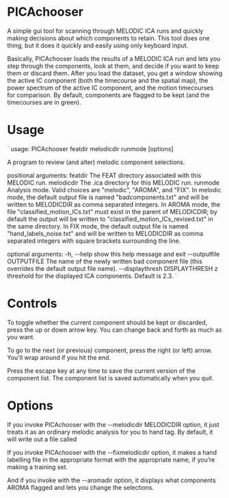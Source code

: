 # PICAchooser

A simple gui tool for scanning through MELODIC ICA runs and quickly making decisions about which components to retain.  This tool does one thing, but it does it quickly and easily using only keyboard input.

Basically, PICAchooser loads the results of a MELODIC ICA run and lets you step through the components, look at them, and decide if you want to keep them or discard them.  After you load the dataset, you get a window showing the active IC component (both the timecourse and the spatial map), the power spectrum of the active IC component, and the motion timecourses for comparison.  By default, components are flagged to be kept (and the timecourses are in green).


# Usage

`
usage: PICAchooser featdir melodicdir runmode [options]

A program to review (and alter) melodic component selections.

positional arguments:
  featdir               The FEAT directory associated with this MELODIC run.
  melodicdir            The .ica directory for this MELODIC run.
  runmode               Analysis mode. Valid choices are "melodic", "AROMA", and "FIX". In
                        melodic mode, the default output file is named "badcomponents.txt" and
                        will be written to MELODICDIR as comma separated integers. In AROMA mode,
                        the file "classified_motion_ICs.txt" must exist in the parent of
                        MELODICDIR; by default the output will be written to
                        "classified_motion_ICs_revised.txt" in the same directory. In FIX mode,
                        the default output file is named "hand_labels_noise.txt" and will be
                        written to MELODICDIR as comma separated integers with square brackets
                        surrounding the line.

optional arguments:
  -h, --help            show this help message and exit
  --outputfile OUTPUTFILE
                        The name of the newly written bad component file (this overrides the
                        default output file name).
  --displaythresh DISPLAYTHRESH
                        z threshold for the displayed ICA components. Default is 2.3.
`

# Controls


To toggle whether the current component should be kept or discarded, press the up or down arrow key.  You can change back and forth as much as you want.

To go to the next (or previous) component, press the right (or left) arrow.  You'll wrap around if you hit the end.

Press the escape key at any time to save the current version of the component list.  The component list is saved automatically when you quit.


Options
=======
If you invoke PICAchooser with the --melodicdir MELODICDIR option, it just treats it as an ordinary melodic analysis for you to hand tag.  By default, it will write out a file called

If you invoke PICAchooser with the --fixmelodicdir option, it makes a hand labelling file in the appropriate format with the appropriate name, if you’re making a training set.

And if you invoke with the --aromadir option, it displays what components AROMA flagged and lets you change the selections.

